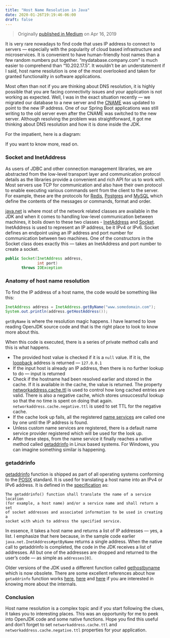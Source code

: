 ```yaml
---
title: "Host Name Resolution in Java"
date: 2020-01-26T19:19:46-06:00
draft: false
---
```


> Originally [published in Medium](https://medium.com/@maheshsenni/host-name-resolution-in-java-80301fea465a) on Apr 16, 2019


It is very rare nowadays to find code that uses IP address to connect to servers — especially with the popularity of cloud based infrastructure and microservices. It is convenient to have human-friendly host names than a few random numbers put together. “mydatabase.company.com” is much easier to comprehend than “10.202.17.5”. It wouldn’t be an understatement if I said, host name resolution is one of the most overlooked and taken for granted functionality in software applications.

Most often than not if you are thinking about DNS resolution, it is highly possible that you are facing connectivity issues and your application is not working as expected. Well, I was in the exact situation recently — we migrated our database to a new server and the [CNAME](https://en.wikipedia.org/wiki/CNAME_record) was updated to point to the new IP address. One of our Spring Boot applications was still writing to the old server even after the CNAME was switched to the new server. Although resolving the problem was straightforward, it got me thinking about DNS resolution and how it is done inside the JDK.

For the impatient, here is a diagram:

If you want to know more, read on.

### Socket and InetAddress

As users of JDBC and other connection management libraries, we are abstracted from the low-level transport layer and communication protocol details as the libraries provide a convenient and rich API for us to work with. Most servers use TCP for communication and also have their own protocol to enable executing various commands sent from the client to the server. For example, these are the protocols for [Redis](https://redis.io/topics/protocol), [Postgres](https://www.postgresql.org/docs/9.3/protocol.html) and [MySQL](https://dev.mysql.com/doc/internals/en/client-server-protocol.html) which define the contents of the messages or commands, format and order.

[java.net](https://docs.oracle.com/javase/8/docs/api/java/net/package-frame.html) is where most of the network related classes are available in the JDK and when it comes to handling low-level communication between machines, it boils down to these two classes - [InetAddress](https://docs.oracle.com/javase/8/docs/api/java/net/InetAddress.html) and [Socket](https://docs.oracle.com/javase/8/docs/api/java/net/InetAddress.html). InetAddress is used to represent an IP address, be it IPv4 or IPv6. Socket defines an endpoint using an IP address and port number for communication between two machines. One of the constructors in the Socket class does exactly this — takes an InetAddress and port number to create a socket.

```java
public Socket(InetAddress address,
              int port)
       throws IOException
```

### Anatomy of host name resolution

To find the IP address of a host name, the code would be something like this:

```java
InetAddress address = InetAddress.getByName("www.somedomain.com"); 
System.out.println(address.getHostAddress());
```

`getByName` is where the resolution magic happens. I have learned to love reading OpenJDK source code and that is the right place to look to know more about this.

When this code is executed, there is a series of private method calls and this is what happens.

- The provided host value is checked if it is a `null` value. If it is, the [loopback](https://en.wikipedia.org/wiki/Loopback) address is returned — `127.0.0.1`
- If the input host is already an IP address, then there is no further lookup to do — input is returned
- Check if the hostname had been resolved earlier and stored in the cache. If it is available in the cache, the value is returned. The property [networkaddress.cache.ttl](https://docs.oracle.com/javase/7/docs/technotes/guides/net/properties.html) is used to control how long cached entries are valid. There is also a negative cache, which stores unsuccessful lookup so that the no time is spent on doing that again. `networkaddress.cache.negative.ttl` is used to set TTL for the negative cache.
- If the cache look up fails, all the registered [name services](https://docs.oracle.com/cd/E19455-01/806-1387/6jam6926f/index.html) are called one by one until the IP address is found.
- Unless custom name services are registered, there is a default name service provider registered which will be used for the look up.
- After these steps, from the name service it finally reaches a native method called [getaddrinfo](http://man7.org/linux/man-pages/man3/getaddrinfo.3.html) in Linux based systems. For Windows, you can imagine something similar is happening.

### getaddrinfo

[getaddrinfo](http://man7.org/linux/man-pages/man3/getaddrinfo.3.html) function is shipped as part of all operating systems conforming to the [POSIX](https://en.wikipedia.org/wiki/POSIX) standard. It is used for translating a host name into an IPv4 or IPv6 address. It is defined in the [specification](http://pubs.opengroup.org/onlinepubs/9699919799.2018edition/) as:

```
The getaddrinfo() function shall translate the name of a service location 
(for example, a host name) and/or a service name and shall return a set 
of socket addresses and associated information to be used in creating a 
socket with which to address the specified service.
```

In essence, it takes a host name and returns a list of IP addresses — yes, a list. I emphasize that here because, in the sample code earlier `java.net.InetAddress#getByName` returns a single address. When the native call to getaddrinfo is completed, the code in the JDK receives a list of addresses. All but one of the addresses are dropped and returned to the user’s code — as simple as `addresses[0]`.

Older versions of the JDK used a different function called [gethostbyname](http://man7.org/linux/man-pages/man3/gethostbyname.3.html) which is now obsolete. There are some excellent references about how `getaddrinfo` function works [here](https://jameshfisher.com/2018/02/03/what-does-getaddrinfo-do/), [here](https://github.com/angrave/SystemProgramming/wiki/Networking,-Part-2:-Using-getaddrinfo) and [here](https://beej.us/guide/bgnet/html/multi/syscalls.html#getaddrinfo) if you are interested in knowing more about the internals.

### Conclusion

Host name resolution is a complex topic and if you start following the clues, it takes you to interesting places. This was an opportunity for me to peek into OpenJDK code and some native functions. Hope you find this useful and don’t forget to set `networkaddress.cache.ttl` and `networkaddress.cache.negative.ttl` properties for your application.


